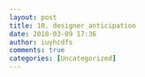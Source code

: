 ```yaml
---
layout: post
title: 10. designer anticipation
date: 2018-03-09 17:36
author: iuyhcdfs
comments: true
categories: [Uncategorized]
---
```


